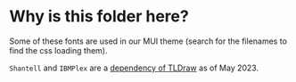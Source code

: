 # Why is this folder here?

Some of these fonts are used in our MUI theme (search for the filenames to find the css loading them).

`Shantell` and `IBMPlex` are a [dependency of TLDraw](https://docs.tldraw.dev/docs/ucg/usage#assets) as of May 2023.

